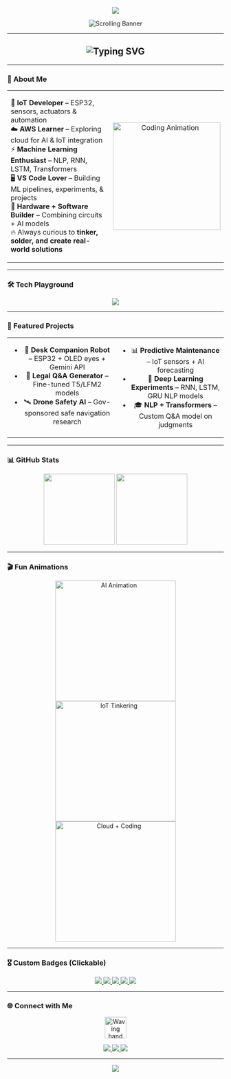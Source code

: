 <!-- 🚀 Fun Top Banner -->
<p align="center">
  <img src="https://capsule-render.vercel.app/api?type=waving&height=200&color=gradient&text=🚀%20Shaun%20Dias%20%7C%20AI%20%7C%20IoT%20%7C%20Robotics%20%7C%20ML%20⚡&fontSize=40&fontAlign=50&fontAlignY=40&animation=twinkling&desc=Hardware%20%2B%20Software%20Innovator%20%7C%20Cloud%20Explorer%20☁️&descAlignY=65&descAlign=50"/>
</p>
<!-- 🌟 Scrolling Skills Marquee -->
<p align="center">
  <img src="https://readme-typing-svg.herokuapp.com?font=Fira+Code&size=22&pause=2000&color=00CFFF&width=900&lines=🤖+Building+Robots+and+IoT+Devices;☁️+Exploring+AWS+Cloud+for+AI;🖥️+Machine+Learning+%26+Deep+Learning+Enthusiast;⚡+Mixing+Hardware+%2B+Software+Magic;🚀+On+a+Journey+to+Google" alt="Scrolling Banner" />
</p>

---

<!-- Typing Intro -->
<h2 align="center">
  <img src="https://readme-typing-svg.herokuapp.com?font=Fira+Code&size=28&duration=2800&pause=2000&color=FF5733&center=true&vCenter=true&width=700&lines=Hey+👋,+I'm+Shaun;AI+%26+IoT+Innovator;Hardware+%26+Software+Maker;Machine+Learning+Explorer;Future+Googler+💡" alt="Typing SVG" />
</h2>

---
### 🌟 About Me  
<p align="center">
<table>
<tr>
<td width="55%" align="left">
  
🔧 **IoT Developer** – ESP32, sensors, actuators & automation  
☁️ **AWS Learner** – Exploring cloud for AI & IoT integration  
⚡ **Machine Learning Enthusiast** – NLP, RNN, LSTM, Transformers  
🖥️ **VS Code Lover** – Building ML pipelines, experiments, & projects  
🤖 **Hardware + Software Builder** – Combining circuits + AI models  
🔥 Always curious to **tinker, solder, and create real-world solutions**  

</td>
<td width="45%" align="center">

<img src="https://media.giphy.com/media/YYW0hHizzIOrlhimPG/giphy.gif" width="250" alt="Coding Animation"/>  

</td>
</tr>
</table>
</p>

---

### 🛠️ Tech Playground
<p align="center">
  <img src="https://skillicons.dev/icons?i=python,cpp,js,java,mysql,sqlite,arduino,raspberrypi,aws,git,github,vscode,tensorflow,pytorch" />
</p>

---

### 🚀 Featured Projects
<p align="center">
<table>
<tr>
<td width="50%" valign="top" align="center">

- 🤖 **Desk Companion Robot** – ESP32 + OLED eyes + Gemini API  
- 📄 **Legal Q&A Generator** – Fine-tuned T5/LFM2 models  
- 🛰️ **Drone Safety AI** – Gov-sponsored safe navigation research  

</td>
<td width="50%" valign="top" align="center">

- 📊 **Predictive Maintenance** – IoT sensors + AI forecasting  
- 🧠 **Deep Learning Experiments** – RNN, LSTM, GRU NLP models  
- 🎓 **NLP + Transformers** – Custom Q&A model on judgments  

</td>
</tr>
</table>
</p>

---

### 📊 GitHub Stats
<p align="center">
  <img src="https://github-readme-stats.vercel.app/api?username=shaun&show_icons=true&theme=tokyonight" height="165"/>
  <img src="https://github-readme-streak-stats.herokuapp.com/?user=shaun&theme=tokyonight" height="165"/>
</p>

---

### 🎬 Fun Animations
<p align="center">
  <img src="https://media.giphy.com/media/f3iwJFOVOwuy7K6FFw/giphy.gif" width="280" alt="AI Animation"/>
  <img src="https://media.giphy.com/media/hqU2KkjW5bE2v2Z7Q2/giphy.gif" width="280" alt="IoT Tinkering"/>
  <img src="https://media.giphy.com/media/coxQHKASG60HrHtvkt/giphy.gif" width="280" alt="Cloud + Coding"/>
</p>

---

### 🎖️ Custom Badges (Clickable)
<p align="center">

  <a href="YOUR_AI_CERT_LINK" target="_blank">
    <img src="https://img.shields.io/badge/AI-Explorer-orange?style=for-the-badge&logo=tensorflow"/>
  </a>

  <a href="YOUR_IOT_CERT_LINK" target="_blank">
    <img src="https://img.shields.io/badge/IoT-Maker-blue?style=for-the-badge&logo=arduino"/>
  </a>

  <a href="YOUR_AWS_CERT_LINK" target="_blank">
    <img src="https://img.shields.io/badge/Cloud-AWS-232F3E?style=for-the-badge&logo=amazonaws"/>
  </a>

  <a href="YOUR_VSCODE_CERT_LINK" target="_blank">
    <img src="https://img.shields.io/badge/VSCode-Developer-007ACC?style=for-the-badge&logo=visualstudiocode"/>
  </a>

  <a href="YOUR_PORTFOLIO_OR_LINKEDIN" target="_blank">
    <img src="https://img.shields.io/badge/Open_to-Opportunities-pink?style=for-the-badge&logo=google"/>
  </a>

</p>

---

### 🌐 Connect with Me  
<p align="center">
  <img src="https://media.giphy.com/media/hvRJCLFzcasrR4ia7z/giphy.gif" width="50px" alt="Waving hand"/>
</p>

<p align="center">
  <a href="https://github.com/Wrapperup" target="_blank">
    <img src="https://img.shields.io/badge/GitHub-100000?style=for-the-badge&logo=github&logoColor=white"/>
  </a>
  <a href="https://www.linkedin.com/in/YOUR-LINKEDIN-USERNAME" target="_blank">
    <img src="https://img.shields.io/badge/LinkedIn-0077B5?style=for-the-badge&logo=linkedin&logoColor=white"/>
  </a>
  <a href="mailto:YOUR.EMAIL@domain.com" target="_blank">
    <img src="https://img.shields.io/badge/Email-D14836?style=for-the-badge&logo=gmail&logoColor=white"/>
  </a>
</p>

---

<!-- Footer -->
<p align="center">
  <img src="https://capsule-render.vercel.app/api?type=waving&color=gradient&height=120&section=footer"/>
</p>
